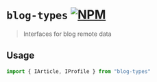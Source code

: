 # `blog-types` [![NPM](https://img.shields.io/npm/v/blog-types)](https://www.npmjs.com/package/blog-types) 

> Interfaces for blog remote data

## Usage

```typescript
import { IArticle, IProfile } from "blog-types"
```
